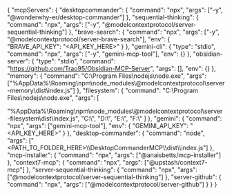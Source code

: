 {
    "mcpServers": {
      "desktopcommander": {
        "command": "npx",
        "args": ["-y", "@wonderwhy-er/desktop-commander"]
      },
      "sequential-thinking": {
        "command": "npx",
        "args": ["-y", "@modelcontextprotocol/server-sequential-thinking"]
      },
      "brave-search": {
        "command": "npx",
        "args": ["-y", "@modelcontextprotocol/server-brave-search"],
        "env": {
          "BRAVE_API_KEY": "<API_KEY_HERE>"
        }
      },
      "gemini-cli": {
        "type": "stdio",
        "command": "npx",
        "args": ["-y", "gemini-mcp-tool"],
        "env": {}
      },
      "obsidian-server": {
        "type": "stdio",
        "command": "https://github.com/Trao95/Obsidian-MCP-Server",
        "args": [],
        "env": {}
      },
      "memory": {
        "command": "C:\\Program Files\\nodejs\\node.exe",
        "args":
  ["%AppData%\\Roaming\\npm\\node_modules\\@modelcontextprotocol\\server-memory\\dist\\index.js"]
      },
      "filesystem": {
        "command": "C:\\Program Files\\nodejs\\node.exe",
        "args": [

  "%AppData%\\Roaming\\npm\\node_modules\\@modelcontextprotocol\\server-filesystem\\dist\\index.js",
          "C:\\", "D:\\", "E:\\", "F:\\"
        ]
      },
      "gemini": {
        "command": "npx",
        "args": ["gemini-mcp-tool"],
        "env": {
          "GEMINI_API_KEY": "<API_KEY_HERE>"
        }
      },
      "desktop-commander": {
        "command": "node",
        "args": ["<PATH_TO_FOLDER_HERE>\\\\DesktopCommanderMCP\\\\dist\\\\index.js"]
      },
      "mcp-installer": {
        "command": "npx",
        "args": ["@anaisbetts/mcp-installer"]
      },
      "context7-mcp": {
        "command": "npx",
        "args": ["@upstash/context7-mcp"]
      },
      "server-sequential-thinking": {
        "command": "npx",
        "args": ["@modelcontextprotocol/server-sequential-thinking"]
      },
      "server-github": {
        "command": "npx",
        "args": ["@modelcontextprotocol/server-github"]
      }
    }
  }
